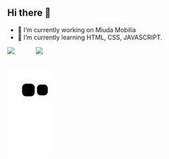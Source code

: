 ## Hi there 👋
- 🔭 I’m currently working on Miuda Mobilia
- 🌱 I’m currently learning HTML, CSS, JAVASCRIPT.
<div>
<a href="https://github.com/bshlarissa"></a>
 <img height="140m" src="https://github-readme-stats.vercel.app/api?username=bshlarissa&show_icons=true&theme=radical&include_all_commits=true&count_private=true"/> ⠀⠀⠀⠀
 <img height="140m" src="https://github-readme-stats.vercel.app/api/top-langs/?username=bshlarissa&layout=compact&langs_count=7&theme=radical"/>

</div>

<br>

<div> 

  ![Snake animation](https://github.com/rafaballerini/rafaballerini/blob/output/github-contribution-grid-snake.svg)
 

</div>
